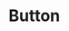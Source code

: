 <!--
 * @abstract: JianJie
 * @version: 0.0.1
 * @Author: bhabgs
 * @Date: 2021-03-01 10:05:31
 * @LastEditors: bhabgs
 * @LastEditTime: 2021-03-01 10:05:31
-->

# Button
